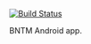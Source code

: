 [![Build Status](https://travis-ci.org/orogersilva/bntm-android.svg?branch=master)](https://travis-ci.org/orogersilva/bntm-android)

BNTM Android app.